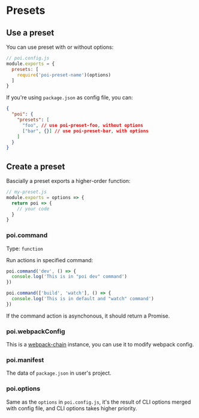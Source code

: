 # Presets

## Use a preset

You can use preset with or without options:

```js
// poi.config.js
module.exports = {
  presets: [
    require('poi-preset-name')(options)
  ]
}
```

If you're using `package.json` as config file, you can:

```json
{
  "poi": {
    "presets": [
      "foo", // use poi-preset-foo, without options
      ["bar", {}] // use poi-preset-bar, with options
    ]
  }
}
```

## Create a preset

Bascially a preset exports a higher-order function:

```js
// my-preset.js
module.exports = options => {
  return poi => {
    // your code
  }
}
```

### poi.command

Type: `function`

Run actions in specified command:

```js
poi.command('dev', () => {
  console.log('This is in "poi dev" command')
})

poi.command(['build', 'watch'], () => {
  console.log('This is in default and "watch" command')
})
```

If the command action is asynchonous, it should return a Promise.

### poi.webpackConfig

This is a [webpack-chain](https://github.com/mozilla-neutrino/webpack-chain) instance, you can use it to modify webpack config.

### poi.manifest

The data of `package.json` in user's project.

### poi.options

Same as the `options` in `poi.config.js`, it's the result of CLI options merged with config file, and CLI options takes higher priority.

